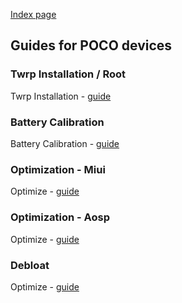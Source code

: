 [Index page](../)

## Guides for POCO devices

### Twrp Installation / Root

Twrp Installation - [guide](/guides/twrp-installation.md)

### Battery Calibration

Battery Calibration - [guide](/guides/battery-calibration.md)

### Optimization - Miui

Optimize - [guide](/guides/optimize-miui.md)

### Optimization - Aosp

Optimize - [guide](/guides/optimize-aosp.md)

### Debloat

Optimize - [guide](/guides/debloat.md)

